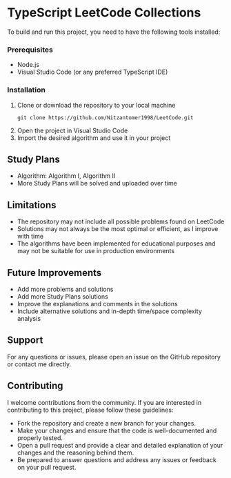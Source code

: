 <h1>TypeScript LeetCode Collections</h1>

<p>To build and run this project, you need to have the following tools installed:</p>

<h3>Prerequisites</h3>
<ul>
    <li>Node.js</li>
    <li>Visual Studio Code (or any preferred TypeScript IDE)</li>
</ul>

<h3>Installation</h3>
<ol>
    <li>
        Clone or download the repository to your local machine
        <pre><code>git clone https://github.com/Nitzantomer1998/LeetCode.git</code></pre>
    </li>
    <li>Open the project in Visual Studio Code</li>
    <li>Import the desired algorithm and use it in your project</li>
</ol>

<h2>Study Plans</h2>
<ul>
    <li>Algorithm: Algorithm I, Algorithm II</li>
    <li>More Study Plans will be solved and uploaded over time</li>
</ul>

<h2>Limitations</h2>
<ul>
    <li>The repository may not include all possible problems found on LeetCode</li>
    <li>Solutions may not always be the most optimal or efficient, as I improve with time</li>
    <li>The algorithms have been implemented for educational purposes and may not be suitable for use in production environments</li>
</ul>

<h2>Future Improvements</h2>
<ul>
    <li>Add more problems and solutions</li>
    <li>Add more Study Plans solutions</li>
    <li>Improve the explanations and comments in the solutions</li>
    <li>Include alternative solutions and in-depth time/space complexity analysis</li>
</ul>

<h2>Support</h2>
<p>For any questions or issues, please open an issue on the GitHub repository or contact me directly.</p>

<h2>Contributing</h2>
<p>I welcome contributions from the community. If you are interested in contributing to this project, please follow these guidelines:</p>
<ul>
    <li>Fork the repository and create a new branch for your changes.</li>
    <li>Make your changes and ensure that the code is well-documented and properly tested.</li>
    <li>Open a pull request and provide a clear and detailed explanation of your changes and the reasoning behind them.</li>
    <li>Be prepared to answer questions and address any issues or feedback on your pull request.</li>
</ul>
